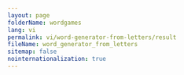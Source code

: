 ```yaml
---
layout: page
folderName: wordgames
lang: vi
permalink: vi/word-generator-from-letters/result
fileName: word_generator_from_letters
sitemap: false
nointernationalization: true
---
```

